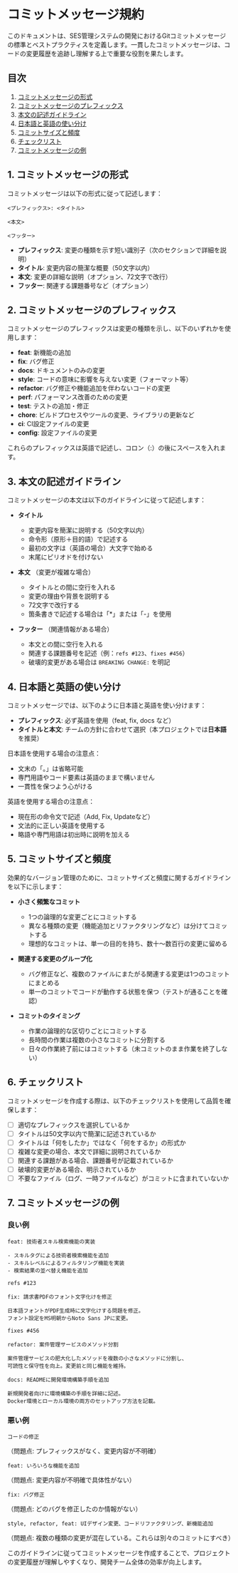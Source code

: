 # コミットメッセージ規約

このドキュメントは、SES管理システムの開発におけるGitコミットメッセージの標準とベストプラクティスを定義します。一貫したコミットメッセージは、コードの変更履歴を追跡し理解する上で重要な役割を果たします。

## 目次

1. [コミットメッセージの形式](#1-コミットメッセージの形式)
2. [コミットメッセージのプレフィックス](#2-コミットメッセージのプレフィックス)
3. [本文の記述ガイドライン](#3-本文の記述ガイドライン)
4. [日本語と英語の使い分け](#4-日本語と英語の使い分け)
5. [コミットサイズと頻度](#5-コミットサイズと頻度)
6. [チェックリスト](#6-チェックリスト)
7. [コミットメッセージの例](#7-コミットメッセージの例)

## 1. コミットメッセージの形式

コミットメッセージは以下の形式に従って記述します：

```
<プレフィックス>: <タイトル>

<本文>

<フッター>
```

- **プレフィックス**: 変更の種類を示す短い識別子（次のセクションで詳細を説明）
- **タイトル**: 変更内容の簡潔な概要（50文字以内）
- **本文**: 変更の詳細な説明（オプション、72文字で改行）
- **フッター**: 関連する課題番号など（オプション）

## 2. コミットメッセージのプレフィックス

コミットメッセージのプレフィックスは変更の種類を示し、以下のいずれかを使用します：

- **feat**: 新機能の追加
- **fix**: バグ修正
- **docs**: ドキュメントのみの変更
- **style**: コードの意味に影響を与えない変更（フォーマット等）
- **refactor**: バグ修正や機能追加を伴わないコードの変更
- **perf**: パフォーマンス改善のための変更
- **test**: テストの追加・修正
- **chore**: ビルドプロセスやツールの変更、ライブラリの更新など
- **ci**: CI設定ファイルの変更
- **config**: 設定ファイルの変更

これらのプレフィックスは英語で記述し、コロン（:）の後にスペースを入れます。

## 3. 本文の記述ガイドライン

コミットメッセージの本文は以下のガイドラインに従って記述します：

- **タイトル**
  - 変更内容を簡潔に説明する（50文字以内）
  - 命令形（原形＋目的語）で記述する
  - 最初の文字は（英語の場合）大文字で始める
  - 末尾にピリオドを付けない

- **本文** （変更が複雑な場合）
  - タイトルとの間に空行を入れる
  - 変更の理由や背景を説明する
  - 72文字で改行する
  - 箇条書きで記述する場合は「*」または「-」を使用

- **フッター** （関連情報がある場合）
  - 本文との間に空行を入れる
  - 関連する課題番号を記述（例：`refs #123`、`fixes #456`）
  - 破壊的変更がある場合は `BREAKING CHANGE:` を明記

## 4. 日本語と英語の使い分け

コミットメッセージでは、以下のように日本語と英語を使い分けます：

- **プレフィックス**: 必ず英語を使用（feat, fix, docs など）
- **タイトルと本文**: チームの方針に合わせて選択（本プロジェクトでは**日本語**を推奨）

日本語を使用する場合の注意点：
- 文末の「。」は省略可能
- 専門用語やコード要素は英語のままで構いません
- 一貫性を保つよう心がける

英語を使用する場合の注意点：
- 現在形の命令文で記述（Add, Fix, Updateなど）
- 文法的に正しい英語を使用する
- 略語や専門用語は初出時に説明を加える

## 5. コミットサイズと頻度

効果的なバージョン管理のために、コミットサイズと頻度に関するガイドラインを以下に示します：

- **小さく頻繁なコミット**
  - 1つの論理的な変更ごとにコミットする
  - 異なる種類の変更（機能追加とリファクタリングなど）は分けてコミットする
  - 理想的なコミットは、単一の目的を持ち、数十〜数百行の変更に留める

- **関連する変更のグループ化**
  - バグ修正など、複数のファイルにまたがる関連する変更は1つのコミットにまとめる
  - 単一のコミットでコードが動作する状態を保つ（テストが通ることを確認）

- **コミットのタイミング**
  - 作業の論理的な区切りごとにコミットする
  - 長時間の作業は複数の小さなコミットに分割する
  - 日々の作業終了前にはコミットする（未コミットのまま作業を終了しない）

## 6. チェックリスト

コミットメッセージを作成する際は、以下のチェックリストを使用して品質を確保します：

- [ ] 適切なプレフィックスを選択しているか
- [ ] タイトルは50文字以内で簡潔に記述されているか
- [ ] タイトルは「何をしたか」ではなく「何をするか」の形式か
- [ ] 複雑な変更の場合、本文で詳細に説明されているか
- [ ] 関連する課題がある場合、課題番号が記載されているか
- [ ] 破壊的変更がある場合、明示されているか
- [ ] 不要なファイル（ログ、一時ファイルなど）がコミットに含まれていないか

## 7. コミットメッセージの例

### 良い例

```
feat: 技術者スキル検索機能の実装

- スキルタグによる技術者検索機能を追加
- スキルレベルによるフィルタリング機能を実装
- 検索結果の並べ替え機能を追加

refs #123
```

```
fix: 請求書PDFのフォント文字化けを修正

日本語フォントがPDF生成時に文字化けする問題を修正。
フォント設定をMS明朝からNoto Sans JPに変更。

fixes #456
```

```
refactor: 案件管理サービスのメソッド分割

案件管理サービスの肥大化したメソッドを複数の小さなメソッドに分割し、
可読性と保守性を向上。変更前と同じ機能を維持。
```

```
docs: READMEに開発環境構築手順を追加

新規開発者向けに環境構築の手順を詳細に記述。
Docker環境とローカル環境の両方のセットアップ方法を記載。
```

### 悪い例

```
コードの修正
```
（問題点: プレフィックスがなく、変更内容が不明確）

```
feat: いろいろな機能を追加
```
（問題点: 変更内容が不明確で具体性がない）

```
fix: バグ修正
```
（問題点: どのバグを修正したのか情報がない）

```
style, refactor, feat: UIデザイン変更、コードリファクタリング、新機能追加
```
（問題点: 複数の種類の変更が混在している。これらは別々のコミットにすべき）

このガイドラインに従ってコミットメッセージを作成することで、プロジェクトの変更履歴が理解しやすくなり、開発チーム全体の効率が向上します。